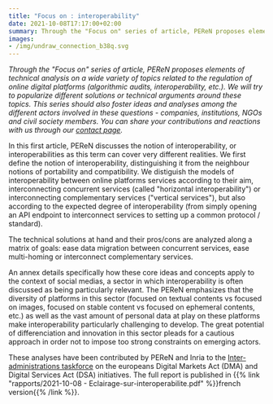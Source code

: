 ```yaml
---
title: "Focus on : interoperability"
date: 2021-10-08T17:17:00+02:00
summary: Through the "Focus on" series of article, PEReN proposes elements of technical analysis on a wide variety of topics related to the regulation of online digital platforms. In this first article, PEReN discusses the notion of interoperability and the forms and degrees this notion can cover.
images:
- /img/undraw_connection_b38q.svg
---
```


_Through the "Focus on" series of article, PEReN proposes elements of technical analysis on a wide variety of topics related to the regulation of online digital platforms (algorithmic audits, interoperability, etc.). We will try to popularize different solutions or technical arguments around these topics. This series should also foster ideas and analyses among the different actors involved in these questions - companies, institutions, NGOs and civil society members. You can share your contributions and reactions with us through our [contact page](https://www.peren.gouv.fr/en/contact/)._

In this first article, PEReN discusses the notion of interoperability, or interoperabilities as this term can cover very different realities. We first define the notion of interoperability, distinguishing it from the neighbour notions of portability and compatibility. We distiguish the models of interoperability between online platforms services according to their aim, interconnecting concurrent services (called "horizontal interoperability") or interconnecting complementary services ("vertical services"), but also according to the expected degree of interoperability (from simply opening an API endpoint to interconnect services to setting up a common protocol / standard).

The technical solutions at hand and their pros/cons are analyzed along a matrix of goals: ease data migration between concurrent services, ease multi-homing or interconnect complementary services.

An annex details specifically how these core ideas and concepts apply to the context of social medias, a sector in which interoperability is often discussed as being particularly relevant. The PEReN emphasizes that the diversity of platforms in this sector (focused on textual contents vs focused on images, focused on stable content vs focused on ephemeral contents, etc.) as well as the vast amount of personal data at play on these platforms make interoperability particularly challenging to develop. The great potential of differenciation and innovation in this sector pleads for a cautious approach in order not to impose too strong constraints on emerging actors.

These analyses have been contributed by PEReN and Inria to the [Inter-administrations taskforce](https://www.youtube.com/watch?v=OBHdpn5IJVo) on the europeans Digital Markets Act (DMA) and Digital Services Act (DSA) initiatives. The full report is published in {{% link "rapports/2021-10-08 - Eclairage-sur-interoperabilite.pdf" %}}french version{{% /link %}}.

